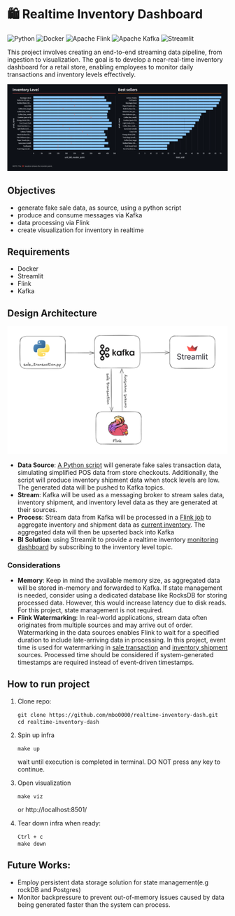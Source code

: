 # 🛍️ Realtime Inventory Dashboard
![Python](https://img.shields.io/badge/python-3670A0?style=for-the-badge&logo=python&logoColor=ffdd54)
![Docker](https://img.shields.io/badge/docker-%230db7ed.svg?style=for-the-badge&logo=docker&logoColor=white)
![Apache Flink](https://img.shields.io/badge/Apache%20Flink-E6526F?style=for-the-badge&logo=Apache%20Flink&logoColor=white)
![Apache Kafka](https://img.shields.io/badge/Apache%20Kafka-000?style=for-the-badge&logo=apachekafka)
![Streamlit](https://img.shields.io/badge/Streamlit-%23FE4B4B.svg?style=for-the-badge&logo=streamlit&logoColor=white)

This project involves creating an end-to-end streaming data pipeline, from ingestion to visualization. The goal is to develop a near-real-time inventory dashboard for a retail store, enabling employees to monitor daily transactions and inventory levels effectively.

![Diagram](https://github.com/mbo0000/realtime-inventory-dash/blob/main/images/dashboard.png)

## Objectives
- generate fake sale data, as source, using a python script
- produce and consume messages via Kafka
- data processing via Flink
- create visualization for inventory in realtime 

## Requirements
- Docker
- Streamlit
- Flink
- Kafka

## Design Architecture
![Diagram](https://github.com/mbo0000/realtime-inventory-dash/blob/main/images/pipeline_architecture.png)

- __Data Source__: [A Python script](https://github.com/mbo0000/realtime-inventory-dash/blob/main/datagen/sale_transaction.py) will generate fake sales transaction data, simulating simplified POS data from store checkouts. Additionally, the script will produce inventory shipment data when stock levels are low. The generated data will be pushed to Kafka topics.
- __Stream__: Kafka will be used as a messaging broker to stream sales data, inventory shipment, and inventory level data as they are generated at their sources.
- __Process__: Stream data from Kafka will be processed in a [Flink job](https://github.com/mbo0000/realtime-inventory-dash/blob/main/flink/code/job.py) to aggregate inventory and shipment data as [current inventory](https://github.com/mbo0000/realtime-inventory-dash/blob/main/flink/code/process/current_inventory.sql). The aggregated data will then be upserted back into Kafka  
- __BI Solution__: using Streamlit to provide a realtime inventory [monitoring dashboard](https://github.com/mbo0000/realtime-inventory-dash/blob/main/streamlit_dash/app.py) by subscribing to the inventory level topic.

### Considerations
- __Memory__: Keep in mind the available memory size, as aggregated data will be stored in-memory and forwarded to Kafka. If state management is needed, consider using a dedicated database like RocksDB for storing processed data. However, this would increase latency due to disk reads. For this project, state management is not required.
- __Flink Watermarking__: In real-world applications, stream data often originates from multiple sources and may arrive out of order. Watermarking in the data sources enables Flink to wait for a specified duration to include late-arriving data in processing. In this project, event time is used for watermarking in [sale transaction](https://github.com/mbo0000/realtime-inventory-dash/blob/main/flink/code/source/transaction.sql) and [inventory shipment](https://github.com/mbo0000/realtime-inventory-dash/blob/main/flink/code/source/inventory_shipment.sql) sources. Processed time should be considered if system-generated timestamps are required instead of event-driven timestamps.


## How to run project

1. Clone repo:

   ```
   git clone https://github.com/mbo0000/realtime-inventory-dash.git
   cd realtime-inventory-dash
   ```


2. Spin up infra

   ```
   make up 
   ```
   wait until execution is completed in terminal. DO NOT press any key to continue.

3. Open visualization

   ```
   make viz 
   ```
   or http://localhost:8501/

4. Tear down infra when ready:

   ```
   Ctrl + c
   make down
   ```

## Future Works:
- Employ persistent data storage solution for state management(e.g rockDB and Postgres)
- Monitor backpressure to prevent out-of-memory issues caused by data being generated faster than the system can process.
